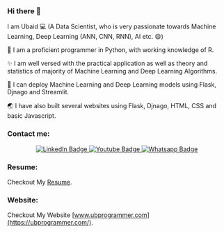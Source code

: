 ### Hi there 👋

I am Ubaid 💻 (A Data Scientist, who is very passionate towards Machine Learning, Deep Learning (ANN, CNN, RNN), AI etc. 😄)

🐍 I am a proficient programmer in Python, with working knowledge of R.

✨ I am well versed with the practical application as well as theory and statistics of majority of Machine Learning and Deep Learning Algorithms.

🔰 I can deploy Machine Learning and Deep Learning models using Flask, Djnago and Streamlit.

🌏 I have also built several websites using Flask, Djnago, HTML, CSS and basic Javascript.

### Contact me:

<div id="header" align="center">
  <div id="badges">
    <a href="https://www.linkedin.com/in/ubaidahmadceh/">
      <img src="https://img.shields.io/badge/LinkedIn-blue?style=for-the-badge&logo=linkedin&logoColor=white" alt="LinkedIn Badge"/>
    </a>
    <a href="https://www.youtube.com/channel/UCtIKyejnNPYaEXB5sgYADlg">
      <img src="https://img.shields.io/badge/YouTube-red?style=for-the-badge&logo=youtube&logoColor=white" alt="Youtube Badge"/>
    </a>
    <a href="https://wa.me/923484122900">
      <img src="https://img.shields.io/badge/Whatsapp-darkgreen?style=for-the-badge&logo=whatsapp&logoColor=white" alt="Whatsapp Badge"/>
    </a>
  </div>
</div>

### Resume:
Checkout My [Resume](https://drive.google.com/file/d/1KRBjANsBFVFncM1nA8-57IeQkCDg1xk_/view?usp=sharing).

### Website:
Checkout My Website [www.ubprogrammer.com](https://ubprogrammer.com/).
<!--
**ubaidahmadceh/ubaidahmadceh** is a ✨ _special_ ✨ repository because its `README.md` (this file) appears on your GitHub profile.

Here are some ideas to get you started:

- 🔭 I’m currently working on ...
- 🌱 I’m currently learning ...
- 👯 I’m looking to collaborate on ...
- 🤔 I’m looking for help with ...
- 💬 Ask me about ...
- 📫 How to reach me: ...
- 😄 Pronouns: ...
- ⚡ Fun fact: ...
-->
